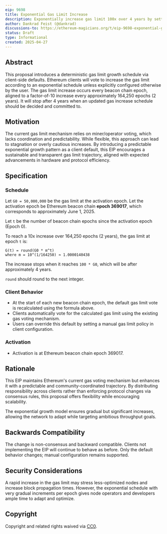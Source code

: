 ```yaml
---
eip: 9698
title: Exponential Gas Limit Increase
description: Exponentially increase gas limit 100x over 4 years by setting a default for the client vote
author: Dankrad Feist (@dankrad)
discussions-to: https://ethereum-magicians.org/t/eip-9698-exponential-gas-limit-increase-via-default-client-voting-behavior/23884
status: Draft
type: Informational
created: 2025-04-27
---
```


## Abstract

This proposal introduces a deterministic gas limit growth schedule via client-side defaults. Ethereum clients will vote to increase the gas limit according to an exponential schedule unless explicitly configured otherwise by the user. The gas limit increase occurs every beacon chain epoch, aligned to a factor-of-10 increase every approximately 164,250 epochs (2 years). It will stop after 4 years when an updated gas increase schedule should be decided and committed to.

## Motivation

The current gas limit mechanism relies on miner/operator voting, which lacks coordination and predictability. While flexible, this approach can lead to stagnation or overly cautious increases. By introducing a predictable exponential growth pattern as a client default, this EIP encourages a sustainable and transparent gas limit trajectory, aligned with expected advancements in hardware and protocol efficiency.

## Specification

### Schedule

Let `G0 = 50,000,000` be the gas limit at the activation epoch. Let the activation epoch be Ethereum beacon chain **epoch 369017**, which corresponds to approximately June 1, 2025.

Let `t` be the number of beacon chain epochs since the activation epoch (Epoch 0).

To reach a 10x increase over 164,250 epochs (2 years), the gas limit at epoch `t` is:

```text
G(t) = round(G0 * m^t)
where m = 10^(1/164250) ≈ 1.0000140438
```

The increase  stops when it reaches `100 * G0`, which will be after approximately 4 years.

`round` should round to the next integer. 

### Client Behavior

- At the start of each new beacon chain epoch, the default gas limit vote is recalculated using the formula above.
- Clients automatically vote for the calculated gas limit using the existing gas voting mechanism.
- Users can override this default by setting a manual gas limit policy in client configuration.

### Activation

- Activation is at Ethereum beacon chain epoch 369017.

## Rationale

This EIP maintains Ethereum's current gas voting mechanism but enhances it with a predictable and community-coordinated trajectory. By distributing responsibility across clients rather than enforcing protocol changes via consensus rules, this proposal offers flexibility while encouraging scalability.

The exponential growth model ensures gradual but significant increases, allowing the network to adapt while targeting ambitious throughput goals.

## Backwards Compatibility

The change is non-consensus and backward compatible. Clients not implementing the EIP will continue to behave as before. Only the default behavior changes; manual configuration remains supported.

## Security Considerations

A rapid increase in the gas limit may stress less-optimized nodes and increase block propagation times. However, the exponential schedule with very gradual increments per epoch gives node operators and developers ample time to adapt and optimize.

## Copyright

Copyright and related rights waived via [CC0](../LICENSE.md).

